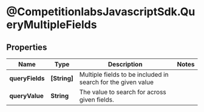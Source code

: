 # @CompetitionlabsJavascriptSdk.QueryMultipleFields

## Properties

Name | Type | Description | Notes
------------ | ------------- | ------------- | -------------
**queryFields** | **[String]** | Multiple fields to be included in search for the given value | 
**queryValue** | **String** | The value to search for across given fields. | 


